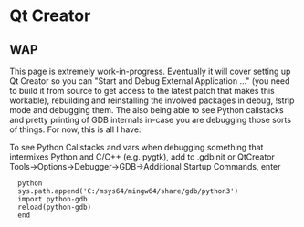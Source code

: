 # Qt Creator
## WAP

This page is extremely work-in-progress. Eventually it will cover setting up Qt Creator so you can "Start and Debug External Application ..." (you need to build it from source to get access to the latest patch that makes this workable), rebuilding and reinstalling the involved packages in debug, !strip mode and debugging them. The also being able to see Python callstacks and pretty printing of GDB internals in-case you are debugging those sorts of things. For now, this is all I have:

To see Python Callstacks and vars when debugging something that intermixes Python and C/C++ (e.g. pygtk), add to .gdbinit or QtCreator Tools->Options->Debugger->GDB->Additional Startup Commands, enter
```
  python
  sys.path.append('C:/msys64/mingw64/share/gdb/python3')
  import python-gdb
  reload(python-gdb)
  end
```
